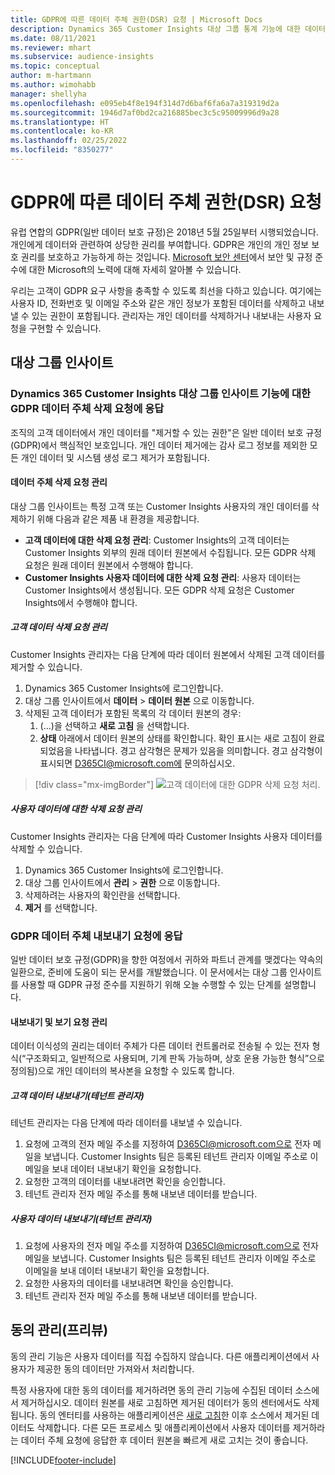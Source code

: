 ```yaml
---
title: GDPR에 따른 데이터 주체 권한(DSR) 요청 | Microsoft Docs
description: Dynamics 365 Customer Insights 대상 그룹 통계 기능에 대한 데이터 주체 요청에 응답합니다.
ms.date: 08/11/2021
ms.reviewer: mhart
ms.subservice: audience-insights
ms.topic: conceptual
author: m-hartmann
ms.author: wimohabb
manager: shellyha
ms.openlocfilehash: e095eb4f8e194f314d7d6baf6fa6a7a319319d2a
ms.sourcegitcommit: 1946d7af0bd2ca216885bec3c5c95009996d9a28
ms.translationtype: HT
ms.contentlocale: ko-KR
ms.lasthandoff: 02/25/2022
ms.locfileid: "8350277"
---
```

# <a name="data-subject-rights-dsr-requests-under-gdpr"></a>GDPR에 따른 데이터 주체 권한(DSR) 요청

유럽 연합의 GDPR(일반 데이터 보호 규정)은 2018년 5월 25일부터 시행되었습니다. 개인에게 데이터와 관련하여 상당한 권리를 부여합니다. GDPR은 개인의 개인 정보 보호 권리를 보호하고 가능하게 하는 것입니다. [Microsoft 보안 센터](https://www.microsoft.com/trust-center)에서 보안 및 규정 준수에 대한 Microsoft의 노력에 대해 자세히 알아볼 수 있습니다.

우리는 고객이 GDPR 요구 사항을 충족할 수 있도록 최선을 다하고 있습니다. 여기에는 사용자 ID, 전화번호 및 이메일 주소와 같은 개인 정보가 포함된 데이터를 삭제하고 내보낼 수 있는 권한이 포함됩니다. 관리자는 개인 데이터를 삭제하거나 내보내는 사용자 요청을 구현할 수 있습니다.

## <a name="audience-insights"></a>대상 그룹 인사이트

### <a name="responding-to-gdpr-data-subject-delete-requests-for-dynamics-365-customer-insights-audience-insights-capability"></a>Dynamics 365 Customer Insights 대상 그룹 인사이트 기능에 대한 GDPR 데이터 주체 삭제 요청에 응답

조직의 고객 데이터에서 개인 데이터를 "제거할 수 있는 권한"은 일반 데이터 보호 규정(GDPR)에서 핵심적인 보호입니다. 개인 데이터 제거에는 감사 로그 정보를 제외한 모든 개인 데이터 및 시스템 생성 로그 제거가 포함됩니다.

#### <a name="manage-data-subject-delete-requests"></a>데이터 주체 삭제 요청 관리

대상 그룹 인사이트는 특정 고객 또는 Customer Insights 사용자의 개인 데이터를 삭제하기 위해 다음과 같은 제품 내 환경을 제공합니다.

- **고객 데이터에 대한 삭제 요청 관리**: Customer Insights의 고객 데이터는 Customer Insights 외부의 원래 데이터 원본에서 수집됩니다. 모든 GDPR 삭제 요청은 원래 데이터 원본에서 수행해야 합니다.
- **Customer Insights 사용자 데이터에 대한 삭제 요청 관리**: 사용자 데이터는 Customer Insights에서 생성됩니다. 모든 GDPR 삭제 요청은 Customer Insights에서 수행해야 합니다.

##### <a name="manage-requests-to-delete-customer-data"></a>고객 데이터 삭제 요청 관리

Customer Insights 관리자는 다음 단계에 따라 데이터 원본에서 삭제된 고객 데이터를 제거할 수 있습니다.

1. Dynamics 365 Customer Insights에 로그인합니다.
2. 대상 그룹 인사이트에서 **데이터** > **데이터 원본** 으로 이동합니다.
3. 삭제된 고객 데이터가 포함된 목록의 각 데이터 원본의 경우:
   1. (...)을 선택하고 **새로 고침** 을 선택합니다.
   2. **상태** 아래에서 데이터 원본의 상태를 확인합니다. 확인 표시는 새로 고침이 완료되었음을 나타냅니다. 경고 삼각형은 문제가 있음을 의미합니다. 경고 삼각형이 표시되면 D365CI@microsoft.com에 문의하십시오.

> [!div class="mx-imgBorder"]
> ![고객 데이터에 대한 GDPR 삭제 요청 처리.](audience-insights/media/gdpr-data-sources.png "고객 데이터에 대한 GDPR 삭제 요청 처리")

##### <a name="manage-delete-requests-for-user-data"></a>사용자 데이터에 대한 삭제 요청 관리

Customer Insights 관리자는 다음 단계에 따라 Customer Insights 사용자 데이터를 삭제할 수 있습니다.

1. Dynamics 365 Customer Insights에 로그인합니다.
2. 대상 그룹 인사이트에서 **관리** > **권한** 으로 이동합니다.
3. 삭제하려는 사용자의 확인란을 선택합니다.
4. **제거** 를 선택합니다.

### <a name="responding-to-gdpr-data-subject-export-requests"></a>GDPR 데이터 주체 내보내기 요청에 응답

일반 데이터 보호 규정(GDPR)을 향한 여정에서 귀하와 파트너 관계를 맺겠다는 약속의 일환으로, 준비에 도움이 되는 문서를 개발했습니다. 이 문서에서는 대상 그룹 인사이트를 사용할 때 GDPR 규정 준수를 지원하기 위해 오늘 수행할 수 있는 단계를 설명합니다.

#### <a name="manage-export-and-view-requests"></a>내보내기 및 보기 요청 관리

데이터 이식성의 권리는 데이터 주체가 다른 데이터 컨트롤러로 전송될 수 있는 전자 형식(“구조화되고, 일반적으로 사용되며, 기계 판독 가능하며, 상호 운용 가능한 형식”으로 정의됨)으로 개인 데이터의 복사본을 요청할 수 있도록 합니다.

##### <a name="export-customer-data-tenant-admin"></a>고객 데이터 내보내기(테넌트 관리자)

테넌트 관리자는 다음 단계에 따라 데이터를 내보낼 수 있습니다.

1. 요청에 고객의 전자 메일 주소를 지정하여 D365CI@microsoft.com으로 전자 메일을 보냅니다. Customer Insights 팀은 등록된 테넌트 관리자 이메일 주소로 이메일을 보내 데이터 내보내기 확인을 요청합니다.
2. 요청한 고객의 데이터를 내보내려면 확인을 승인합니다.
3. 테넌트 관리자 전자 메일 주소를 통해 내보낸 데이터를 받습니다.

##### <a name="export-user-data-tenant-admin"></a>사용자 데이터 내보내기(테넌트 관리자)

1. 요청에 사용자의 전자 메일 주소를 지정하여 D365CI@microsoft.com으로 전자 메일을 보냅니다. Customer Insights 팀은 등록된 테넌트 관리자 이메일 주소로 이메일을 보내 데이터 내보내기 확인을 요청합니다.
2. 요청한 사용자의 데이터를 내보내려면 확인을 승인합니다.
3. 테넌트 관리자 전자 메일 주소를 통해 내보낸 데이터를 받습니다.

## <a name="consent-management-preview"></a>동의 관리(프리뷰)

동의 관리 기능은 사용자 데이터를 직접 수집하지 않습니다. 다른 애플리케이션에서 사용자가 제공한 동의 데이터만 가져와서 처리합니다.

특정 사용자에 대한 동의 데이터를 제거하려면 동의 관리 기능에 수집된 데이터 소스에서 제거하십시오. 데이터 원본를 새로 고침하면 제거된 데이터가 동의 센터에서도 삭제됩니다. 동의 엔터티를 사용하는 애플리케이션은 [새로 고침](audience-insights/system.md#refresh-processes)한 이후 소스에서 제거된 데이터도 삭제합니다. 다른 모든 프로세스 및 애플리케이션에서 사용자 데이터를 제거하라는 데이터 주체 요청에 응답한 후 데이터 원본을 빠르게 새로 고치는 것이 좋습니다.


<!-- ## Engagement insights (preview)

### Deleting and exporting event data containing end user identifiable information

The following sections describe how to delete and export event data that might contain personal data.

To delete or export data:

1. Tag event properties that contain data with personal information.
2. Delete or export data associated with specific values (for example: a specified user ID).

#### Tag and update event properties

Personal data is tagged on an event property level. First, tag the properties being considered for deletion or export.

To tag an event property as containing personal information, follow these steps:

1. Open the workspace containing the event.

1. Go to **Data** > **Events** to see the list of events in the selected workspace.
  
1. Select the event you want to tag.

1. Select **Edit properties** to open the pane listing all properties of the selected event.
     
1. Select **...** and then choose **Edit** to reach the **Update property** dialog.

   ![Edit event.](engagement-insights/media/edit-event.png "Edit event")

1. In the **Update Property** window, choose **...** in the upper right corner, and then choose the **Contains EUII** box. Choose **Update** to save your changes.

   ![Save your changes.](engagement-insights/media/update-property.png "Save your changes")

   > [!NOTE]
   > Every time the event schema changes or you create a new event, it's recommended that you evaluate the associated event properties and tag or untag them as containing personal data, if necessary.

#### Delete or export tagged event data

If all event properties have been tagged appropriately as described in the previous step, an environment admin can issue a deletion request against the tagged event data.

To manage EUII deletion or export requests

1. Go to **Admin** > **Environment** > **Settings**.

1. In the **Manage end user identifiable information (EUII)** section, select **Manage EUII**.

##### Deletion

For deletion, you can enter a list of comma-separated user IDs in the **Delete end user identifiable information (EUII)** section. These IDs will then be compared with all tagged event properties of all projects in the current environment via exact string matching. 

If a property value matches one of the provided IDs, the associated event will be permanently deleted. Due to the irreversibility of this action, you must confirm the deletion after selecting **Delete**.

##### Export

The export process is identical to the deletion process when it comes to defining event property values in the **Export end user identifiable information (EUII)** section. Additionally, you'll need to provide an **Azure blob storage URL** to specify the export destination. The Azure Blob URL must include a [Shared Access Signature (SAS)](/azure/storage/common/storage-sas-overview).

After selecting **Export**, all events of the current team that contain matching tagged properties will be exported in CSV format to the export destination.

### Good practices

* Try to avoid sending any events that contain personal data.
* If you need to send events containing EUII data, limit the number of events and event properties that contain EUII data. Ideally, limit yourself to one such event.
* Make sure that as few people as possible have access to the sent personal data.
* For events containing personal data, make sure that you set one property to emit a unique identifier that can easily be linked to a specific user (for example, a user ID). This makes it easier to segregate data and to export or delete the right data.
* Only tag one property per event as containing personal data. Ideally one that only contains a unique identifier.
* Do not tag properties containing verbose values (for example, an entire request body). Engagement insights capability uses exact string matching when deciding which events to delete or export. -->

[!INCLUDE[footer-include](includes/footer-banner.md)]
